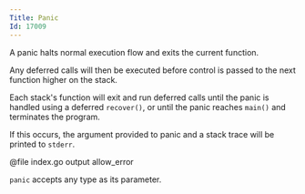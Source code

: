 ```yaml
---
Title: Panic
Id: 17009
---
```

A panic halts normal execution flow and exits the current function.

Any deferred calls will then be executed before control is passed to the next function higher on the stack.

Each stack's function will exit and run deferred calls until the panic is handled using a deferred `recover()`, or until the panic reaches `main()` and terminates the program.

If this occurs, the argument provided to panic and a stack trace will be printed to `stderr`.

@file index.go output allow_error

`panic` accepts any type as its parameter.

